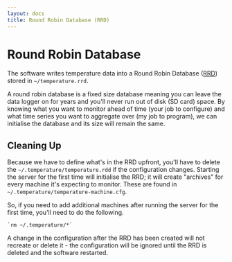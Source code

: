 ```yaml
---
layout: docs
title: Round Robin Database (RRD)
---
```


# Round Robin Database

The software writes temperature data into a Round Robin Database ([RRD](https://en.wikipedia.org/wiki/RRDtool)) stored in `~/temperature.rrd`.

A round robin database is a fixed size database meaning you can leave the data logger on for years and you'll never run out of disk (SD card) space. By knowing what you want to monitor ahead of time (your job to configure) and what time series you want to aggregate over (my job to program), we can initialise the database and its size will remain the same. 


## Cleaning Up

Because we have to define what's in the RRD upfront, you'll have to delete the `~/.temperature/temperature.rdd` if the configuration changes. Starting the server for the first time will initialise the RRD; it will create "archives" for every machine it's expecting to monitor. These are found in `~/.temperature/temperature-machine.cfg`.

So, if you need to add additional machines after running the server for the first time, you'll need to do the following.

    `rm ~/.temperature/*`

A change in the configuration after the RRD has been created will not recreate or delete it - the configuration will be ignored until the RRD is deleted and the software restarted.

